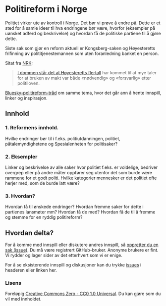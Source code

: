 # Politireform i Norge

Politiet virker ute av kontroll i Norge. Det bør vi prøve å endre på. Dette er et sted for å samle ideer til hva endringene bør være, hvorfor (eksempler på uønsket adferd og beskrivelse) og hvordan få de politiske partiene til å gjøre dette.

Siste sak som gjør en reform aktuell er Kongsberg-saken og Høyesteretts frifinning av polititjenestemannen som uten foranledning banket en person.

Sitat fra [NRK](https://www.nrk.no/buskerud/politimann-frifunnet-i-hoyesterett-etter-slagene-pa-kongsberg-1.17126262):

> [I dommen står det at Høyesteretts flertall](https://www.domstol.no/no/hoyesterett/avgjorelser/avgjorelser-2024/hoyesterett---straff/HR-2024-2316-A/) har kommet til at mye taler for at bruken av makt var både «nødvendig» og «forsvarlig» etter politiloven.

[Bluesky-politireform-tråd](https://bsky.app/profile/klem.social/post/3ldir255kqs2p) om samme tema, hvor det går ann å hente innspill, linker og inspirasjon.

## Innhold

### 1. Reformens innhold.

Hvilke endringer bør til i f.eks. politiutdanningen, politiet, påtalemyndighetene og Spesialenheten for politisaker?

### 2. Eksempler

Linker og beskrivelse av alle saker hvor politiet f.eks. er voldelige, bedriver overgrep eller på andre måter oppfører seg utenfor det som burde være rammene for et godt politi. Hvilke kategorier mennesker er det politiet ofte herjer med, som de burde latt være?


### 3. Hvordan?

Hvordan få til ønskede endringer? Hvordan fremme saker for dette i partienes lansmøter mm? Hvordan få de med? Hvordan få de til å fremme og stemme for en ryddig politireform?


## Hvordan delta?

For å komme med innspill eller diskutere andres innspill, så [oppretter du en sak (issue)](https://github.com/eklem/Politireform-i-Norge/issues/new/choose). Du må være registrert GitHub-bruker. Anonyme brukere er fint. Vi rydder og lager sider av det etterhvert som vi er enige.

For å se eksisterende innspill og diskusjoner kan du trykke [issues](https://github.com/eklem/Politireform-i-Norge/issues) i headeren eller linken her.

### Lisens

Foreløpig [Creative Commons Zero - CC0 1.0 Universal](LICENSE). Du kan gjøre som du vil med innholdet.
